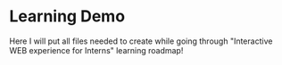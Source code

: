 # Learning Demo

Here I will put all files needed to create while going through "Interactive WEB experience for Interns" learning roadmap!
